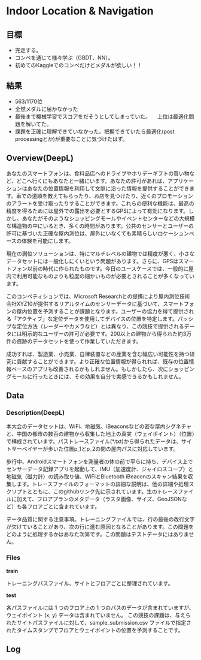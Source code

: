# Indoor Location & Navigation

## 目標
- 完走する。
- コンペを通じて様々学ぶ（GBDT、NN）。
- 初めてのKaggleでのコンペだけどメダルが欲しい！！

## 結果
- 563/1170位
- 全然メダルに届かなかった
- 最後まで機械学習でスコアをだそうとしてしまっていた。
　上位は最適化問題を解いてた。
- 課題を正確に理解できていなかった。把握できていたら最適化(post processingとか)が重要なことに気づけたはず。

## Overview(DeepL)
あなたのスマートフォンは、食料品店へのドライブやホリデーギフトの買い物など、どこへ行くにもあなたと一緒にいます。あなたの許可があれば、アプリケーションはあなたの位置情報を利用して文脈に沿った情報を提供することができます。車での道順を教えてもらったり、お店を見つけたり、近くのプロモーションのアラートを受け取ったりすることができます。これらの便利な機能は、最高の精度を得るためには屋外での露出を必要とするGPSによって有効になります。しかし、あなたがそのようなショッピングモールやイベントセンターなどの大規模な構造物の中にいるとき、多くの時間があります。公共のセンサーとユーザーの許可に基づいた正確な屋内測位は、屋外にいなくても素晴らしいロケーションベースの体験を可能にします。

現在の測位ソリューションは、特にマルチレベルの建物では精度が悪く、小さなデータセットには一般化しにくいという問題があります。さらに、GPSはスマートフォン以前の時代に作られたものです。今日のユースケースでは、一般的に屋内で利用可能なものよりも粒度の細かいものが必要とされることが多くなっています。

このコンペティションでは、Microsoft Researchとの提携により屋内測位技術会社XYZ10が提供するリアルタイムのセンサーデータに基づいて、スマートフォンの屋内位置を予測することが課題となります。ユーザーの協力を得て提供される「アクティブ」な定位データを使用してデバイスの位置を特定します。パッシブな定位方法（レーダーやカメラなど）とは異なり、この競技で提供されるデータには明示的なユーザーの許可が必要です。200以上の建物から得られた約3万件の痕跡のデータセットを使って作業していただきます。

成功すれば、製造業、小売業、自律装置などの産業を含む幅広い可能性を持つ研究に貢献することができます。より正確な位置情報が得られれば、既存の位置情報ベースのアプリも改善されるかもしれません。もしかしたら、次にショッピングモールに行ったときには、その効果を自分で実感できるかもしれません。


## Data
### Description(DeepL)
本大会のデータセットは、WiFi、地磁気、iBeaconsなどの密な屋内シグネチャと、中国の都市の数百の建物から収集した地上の真実（ウェイポイント）（位置）で構成されています。パストレースファイル(*.txt)から得られたデータは、サイトサーベイヤーが歩いた位置p_1とp_2の間の屋内パスに対応しています。

歩行中、Androidスマートフォンを測量者の体の前で平らに持ち、デバイス上でセンサーデータ記録アプリを起動して、IMU（加速度計、ジャイロスコープ）と地磁気（磁力計）の読み取り値、WiFiとBluetooth iBeaconのスキャン結果を収集します。トレースファイルのフォーマットの詳細な説明は、他の詳細や処理スクリプトとともに、このgithubリンク先に示されています。生のトレースファイルに加えて、フロアプランのメタデータ（ラスタ画像、サイズ、GeoJSONなど）も各フロアごとに含まれています。

データ品質に関する注意事項。トレーニングファイルでは、行の最後の改行文字が欠けていることがあり、次の行に進む原因となることがあります。この問題をどのように処理するかはあなた次第です。この問題はテストデータにはありません。


### Files

**train** 

トレーニングパスファイル、サイトとフロアごとに整理されています。                                                                                                                     

**test**  

各パスファイルには 1 つのフロア上の 1 つのパスのデータが含まれていますが、ウェイポイント (x, y) データは含まれていません。
この競技の課題は、与えられたサイトパスファイルに対して、sample_submission.csv ファイルで指定されたタイムスタンプでフロアとウェイポイントの位置を予測することです。

## Log
